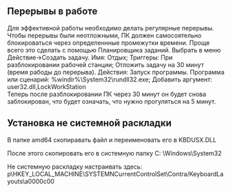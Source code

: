 ## Перерывы в работе
Для эффективной работы необходимо делать регулярные перерывы. Чтобы перерывы были неотложными, ПК должен самосоятельно блокироваться через определеннные
промежутки времени. 
Проще всего это сделать с помощью Планировщика заданий. Выбрать в меню Действие→Создать задачу. Имя: Отдых; Триггеры: При разблокировании рабочей станции; Отложить
задачу на 30 минут (время рабоды до перерыва). Действия: Запуск программы. Программа или сценарий: %windir%\System32\rundll32.exe; Добавить аргумент: user32.dll,LockWorkStation  
Теперь после разблокировании ПК через 30 минут он будет снова заблокирован, что будет означать, что нужно прогуляться на 5 минут.

## Установка не системной раскладки
В папке amd64 скопиравать файл и переименовать его в KBDUSX.DLL

После этого скопировать его в системную папку С: \\Windows\\System32

Не системную раскладку настраивать здесь:
p\\HKEY\_LOCAL\_MACHINE\\SYSTEMNCurrentControlSet\\Contra/KeyboardLayouts\\a0000c00
